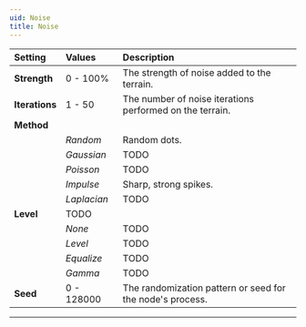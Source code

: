 ```yaml
---
uid: Noise
title: Noise
---
```


| Setting        | Values      | Description                                               |
| :------------- | :---------- | :-------------------------------------------------------- |
| **Strength**   | 0 - 100% | The strength of noise added to the terrain.               |
| **Iterations** | 1 - 50      | The number of noise iterations performed on the terrain.  |
| **Method**     |             |
|                | *Random*    | Random dots.                                              |
|                | *Gaussian*  | TODO                                                     |
|                | *Poisson*   | TODO                                                     |
|                | *Impulse*   | Sharp, strong spikes.                                    |
|                | *Laplacian* | TODO                                                     |
| **Level**      | TODO       |
|                | *None*      | TODO                                                     |
|                | *Level*     | TODO                                                     |
|                | *Equalize*  | TODO                                                     |
|                | *Gamma*     | TODO                                                     |
| **Seed**       | 0 - 128000  | The randomization pattern or seed for the node's process. |




***

<!--examples-->